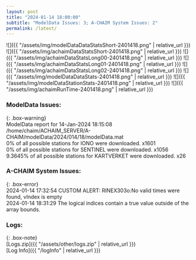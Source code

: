 ```yaml
---
layout: post
title: "2024-01-14 18:00:00"
subtitle: "ModelData Issues: 3; A-CHAIM System Issues: 2"
permalink: /latest/
---
```


![]({{ "/assets/img/modelDataDataStatsShort-2401418.png" | relative_url }})
![]({{ "/assets/img/achaimDataStatsShort-2401418.png" | relative_url }})
![]({{ "/assets/img/achaimDataStatsLong00-2401418.png" | relative_url }})
![]({{ "/assets/img/achaimDataStatsLong01-2401418.png" | relative_url }})
![]({{ "/assets/img/achaimDataStatsLong02-2401418.png" | relative_url }})
![]({{ "/assets/img/modelDataDataStats-2401418.png" | relative_url }})
![]({{ "/assets/img/modelDataStationStats-2401418.png" | relative_url }})
![]({{ "/assets/img/achaimRunTime-2401418.png" | relative_url }})


### ModelData Issues:  
  
{: .box-warning}  
 ModelData report for 14-Jan-2024 18:15:08   
 /home/chaim/ACHAIM_SERVER/A-CHAIM/modelData/2024/014/18/modelData.mat   
 0% of all possible stations for IONO were downloaded. x1601   
 0% of all possible stations for SENTINEL were downloaded. x1056   
 9.3645% of all possible stations for KARTVERKET were downloaded. x26   
  
### A-CHAIM System Issues:  
  
{: .box-error}  
2024-01-14 17:32:54 CUSTOM ALERT: RINEX303o:No valid times were found, vIndex is empty  
2024-01-14 18:31:29 The logical indices contain a true value outside of the array bounds.  

### Logs:  
  
{: .box-note}  
[Logs.zip]({{ "/assets/other/logs.zip" | relative_url }})  
[Log Info]({{ "/logInfo" | relative_url }})  
